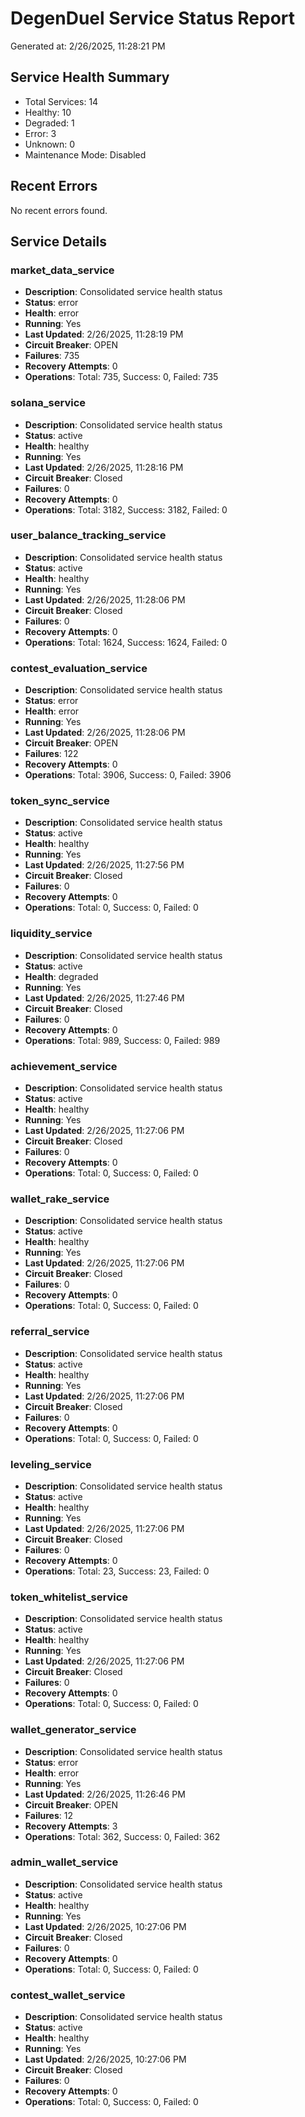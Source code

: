 # DegenDuel Service Status Report

Generated at: 2/26/2025, 11:28:21 PM

## Service Health Summary

- Total Services: 14
- Healthy: 10
- Degraded: 1
- Error: 3
- Unknown: 0
- Maintenance Mode: Disabled

## Recent Errors

No recent errors found.

## Service Details

### market_data_service

- **Description**: Consolidated service health status
- **Status**: error
- **Health**: error
- **Running**: Yes
- **Last Updated**: 2/26/2025, 11:28:19 PM
- **Circuit Breaker**: OPEN
- **Failures**: 735
- **Recovery Attempts**: 0
- **Operations**: Total: 735, Success: 0, Failed: 735

### solana_service

- **Description**: Consolidated service health status
- **Status**: active
- **Health**: healthy
- **Running**: Yes
- **Last Updated**: 2/26/2025, 11:28:16 PM
- **Circuit Breaker**: Closed
- **Failures**: 0
- **Recovery Attempts**: 0
- **Operations**: Total: 3182, Success: 3182, Failed: 0

### user_balance_tracking_service

- **Description**: Consolidated service health status
- **Status**: active
- **Health**: healthy
- **Running**: Yes
- **Last Updated**: 2/26/2025, 11:28:06 PM
- **Circuit Breaker**: Closed
- **Failures**: 0
- **Recovery Attempts**: 0
- **Operations**: Total: 1624, Success: 1624, Failed: 0

### contest_evaluation_service

- **Description**: Consolidated service health status
- **Status**: error
- **Health**: error
- **Running**: Yes
- **Last Updated**: 2/26/2025, 11:28:06 PM
- **Circuit Breaker**: OPEN
- **Failures**: 122
- **Recovery Attempts**: 0
- **Operations**: Total: 3906, Success: 0, Failed: 3906

### token_sync_service

- **Description**: Consolidated service health status
- **Status**: active
- **Health**: healthy
- **Running**: Yes
- **Last Updated**: 2/26/2025, 11:27:56 PM
- **Circuit Breaker**: Closed
- **Failures**: 0
- **Recovery Attempts**: 0
- **Operations**: Total: 0, Success: 0, Failed: 0

### liquidity_service

- **Description**: Consolidated service health status
- **Status**: active
- **Health**: degraded
- **Running**: Yes
- **Last Updated**: 2/26/2025, 11:27:46 PM
- **Circuit Breaker**: Closed
- **Failures**: 0
- **Recovery Attempts**: 0
- **Operations**: Total: 989, Success: 0, Failed: 989

### achievement_service

- **Description**: Consolidated service health status
- **Status**: active
- **Health**: healthy
- **Running**: Yes
- **Last Updated**: 2/26/2025, 11:27:06 PM
- **Circuit Breaker**: Closed
- **Failures**: 0
- **Recovery Attempts**: 0
- **Operations**: Total: 0, Success: 0, Failed: 0

### wallet_rake_service

- **Description**: Consolidated service health status
- **Status**: active
- **Health**: healthy
- **Running**: Yes
- **Last Updated**: 2/26/2025, 11:27:06 PM
- **Circuit Breaker**: Closed
- **Failures**: 0
- **Recovery Attempts**: 0
- **Operations**: Total: 0, Success: 0, Failed: 0

### referral_service

- **Description**: Consolidated service health status
- **Status**: active
- **Health**: healthy
- **Running**: Yes
- **Last Updated**: 2/26/2025, 11:27:06 PM
- **Circuit Breaker**: Closed
- **Failures**: 0
- **Recovery Attempts**: 0
- **Operations**: Total: 0, Success: 0, Failed: 0

### leveling_service

- **Description**: Consolidated service health status
- **Status**: active
- **Health**: healthy
- **Running**: Yes
- **Last Updated**: 2/26/2025, 11:27:06 PM
- **Circuit Breaker**: Closed
- **Failures**: 0
- **Recovery Attempts**: 0
- **Operations**: Total: 23, Success: 23, Failed: 0

### token_whitelist_service

- **Description**: Consolidated service health status
- **Status**: active
- **Health**: healthy
- **Running**: Yes
- **Last Updated**: 2/26/2025, 11:27:06 PM
- **Circuit Breaker**: Closed
- **Failures**: 0
- **Recovery Attempts**: 0
- **Operations**: Total: 0, Success: 0, Failed: 0

### wallet_generator_service

- **Description**: Consolidated service health status
- **Status**: error
- **Health**: error
- **Running**: Yes
- **Last Updated**: 2/26/2025, 11:26:46 PM
- **Circuit Breaker**: OPEN
- **Failures**: 12
- **Recovery Attempts**: 3
- **Operations**: Total: 362, Success: 0, Failed: 362

### admin_wallet_service

- **Description**: Consolidated service health status
- **Status**: active
- **Health**: healthy
- **Running**: Yes
- **Last Updated**: 2/26/2025, 10:27:06 PM
- **Circuit Breaker**: Closed
- **Failures**: 0
- **Recovery Attempts**: 0
- **Operations**: Total: 0, Success: 0, Failed: 0

### contest_wallet_service

- **Description**: Consolidated service health status
- **Status**: active
- **Health**: healthy
- **Running**: Yes
- **Last Updated**: 2/26/2025, 10:27:06 PM
- **Circuit Breaker**: Closed
- **Failures**: 0
- **Recovery Attempts**: 0
- **Operations**: Total: 0, Success: 0, Failed: 0

